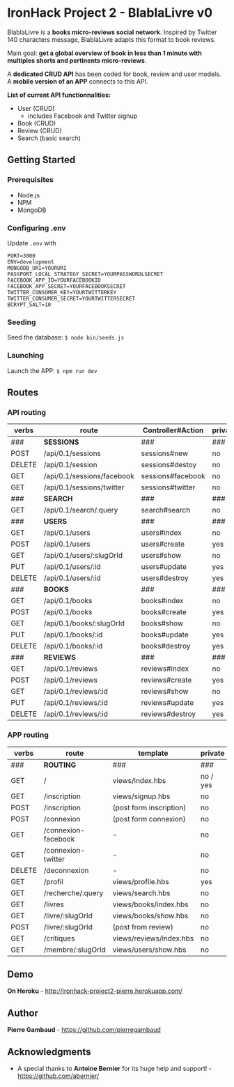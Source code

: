# IronHack Project 2 - BlablaLivre v0

BlablaLivre is a **books micro-reviews social network**. Inspired by Twitter 140 characters message, BlablaLivre adapts this format to book reviews.

Main goal: **get a global overview of book in less than 1 minute with multiples shorts and pertinents micro-reviews**.

A **dedicated CRUD API** has been coded for book, review and user models. A **mobile version of an APP** connects to this API.

**List of current API functionnalities:**
* User (CRUD)
  * includes Facebook and Twitter signup
* Book (CRUD)
* Review (CRUD)
* Search (basic search)


## Getting Started

### Prerequisites
* Node.js
* NPM
* MongoDB

### Configuring .env
Update `.env` with
```
PORT=3000
ENV=development
MONGODB_URI=YOURURI
PASSPORT_LOCAL_STRATEGY_SECRET=YOURPASSWORDLSECRET
FACEBOOK_APP_ID=YOURFACEBOOKID
FACEBOOK_APP_SECRET=YOURFACEBOOKSECRET
TWITTER_CONSUMER_KEY=YOURTWITTERKEY
TWITTER_CONSUMER_SECRET=YOURTWITTERSECRET
BCRYPT_SALT=10
```

### Seeding
Seed the database: `$ node bin/seeds.js`

### Launching
Launch the APP: `$ npm run dev`


## Routes

### API routing
| verbs | route | Controller#Action | private | admin |
| - | - | - | - | - |
| ### | **SESSIONS** | ### | ### | ### |
| POST | /api/0.1/sessions | sessions#new | no | no |
| DELETE | /api/0.1/session | sessions#destoy | no | no |
| GET | /api/0.1/sessions/facebook | sessions#facebook | no | no |
| GET | /api/0.1/sessions/twitter | sessions#twitter | no | no |
| ### | **SEARCH** | ### | ### | ### |
| GET | /api/0.1/search/:query | search#search | no | no |
| ### | **USERS** | ### | ### | ### |
| GET | /api/0.1/users | users#index | no | yes |
| POST | /api/0.1/users | users#create | yes | yes |
| GET | /api/0.1/users/:slugOrId | users#show | no | yes |
| PUT | /api/0.1/users/:id| users#update | yes | yes |
| DELETE | /api/0.1/users/:id| users#destroy | yes | yes |
| ### | **BOOKS** | ### | ### | ### |
| GET | /api/0.1/books | books#index | no | no |
| POST | /api/0.1/books | books#create | yes | yes |
| GET | /api/0.1/books/:slugOrId | books#show | no | no |
| PUT | /api/0.1/books/:id | books#update | yes | yes |
| DELETE | /api/0.1/books/:id| books#destroy | yes | yes |
| ### | **REVIEWS** | ### | ### | ### |
| GET | /api/0.1/reviews | reviews#index | no | no |
| POST | /api/0.1/reviews |  reviews#create | yes | no |
| GET | /api/0.1/reviews/:id | reviews#show | no | no |
| PUT | /api/0.1/reviews/:id | reviews#update | yes | no |
| DELETE | /api/0.1/reviews/:id | reviews#destroy | yes | yes |

### APP routing
| verbs | route | template | private | admin |
| - | - | - | - | - |
| ### | **ROUTING** | ### | ### | ### |
| GET | / | views/index.hbs | no / yes | no |
| GET | /inscription | views/signup.hbs | no | no |
| POST | /inscription | (post form inscription) | no | no |
| POST | /connexion | (post form connexion) | no | no |
| GET | /connexion-facebook | - | no | no |
| GET | /connexion-twitter | - | no | no |
| DELETE | /deconnexion | - | no | no |
| GET | /profil | views/profile.hbs | yes | no |
| GET | /recherche/:query | views/search.hbs | no | no |
| GET | /livres | views/books/index.hbs | no | no |
| GET | /livre/:slugOrId | views/books/show.hbs | no | no |
| POST | /livre/:slugOrId | (post from review) | no | no |
| GET | /critiques | views/reviews/index.hbs | no | no |
| GET | /membre/:slugOrId | views/users/show.hbs | no | no |


## Demo

**On Heroku** - http://ironhack-project2-pierre.herokuapp.com/


## Author

**Pierre Gambaud** - https://github.com/pierregambaud


## Acknowledgments

* A special thanks to **Antoine Bernier** for its huge help and support! - https://github.com/abernier/